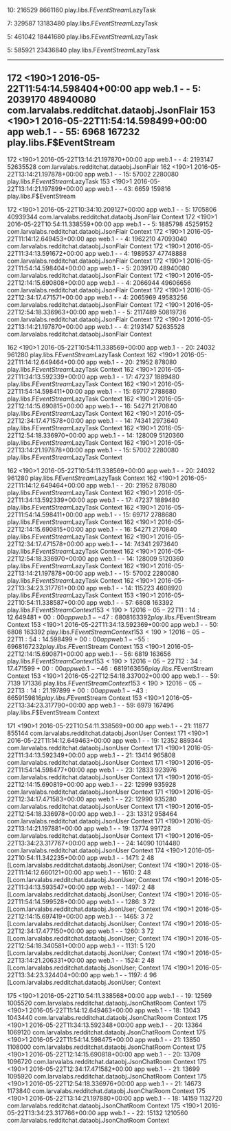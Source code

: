 10: 216529 8661160 play.libs.F$EventStream$LazyTask

7: 329587 13183480 play.libs.F$EventStream$LazyTask

5: 461042 18441680 play.libs.F$EventStream$LazyTask

5: 585921 23436840 play.libs.F$EventStream$LazyTask

---
172 <190>1 2016-05-22T11:54:14.598404+00:00 app web.1 - - 5: 2039170 48940080 com.larvalabs.redditchat.dataobj.JsonFlair
153 <190>1 2016-05-22T11:54:14.598499+00:00 app web.1 - - 55: 6968 167232 play.libs.F$EventStream
---
172 <190>1 2016-05-22T13:14:21.197870+00:00 app web.1 - - 4: 2193147 52635528 com.larvalabs.redditchat.dataobj.JsonFlair
162 <190>1 2016-05-22T13:14:21.197878+00:00 app web.1 - - 15: 57002 2280080 play.libs.F$EventStream$LazyTask
153 <190>1 2016-05-22T13:14:21.197899+00:00 app web.1 - - 43: 6659 159816 play.libs.F$EventStream




172 <190>1 2016-05-22T10:34:10.209127+00:00 app web.1 - - 5: 1705806 40939344 com.larvalabs.redditchat.dataobj.JsonFlair Context
172 <190>1 2016-05-22T10:54:11.338559+00:00 app web.1 - - 5: 1885798 45259152 com.larvalabs.redditchat.dataobj.JsonFlair Context
172 <190>1 2016-05-22T11:14:12.649453+00:00 app web.1 - - 4: 1962210 47093040 com.larvalabs.redditchat.dataobj.JsonFlair Context
172 <190>1 2016-05-22T11:34:13.591672+00:00 app web.1 - - 4: 1989537 47748888 com.larvalabs.redditchat.dataobj.JsonFlair Context
172 <190>1 2016-05-22T11:54:14.598404+00:00 app web.1 - - 5: 2039170 48940080 com.larvalabs.redditchat.dataobj.JsonFlair Context
172 <190>1 2016-05-22T12:14:15.690808+00:00 app web.1 - - 4: 2066944 49606656 com.larvalabs.redditchat.dataobj.JsonFlair Context
172 <190>1 2016-05-22T12:34:17.471571+00:00 app web.1 - - 4: 2065969 49583256 com.larvalabs.redditchat.dataobj.JsonFlair Context
172 <190>1 2016-05-22T12:54:18.336963+00:00 app web.1 - - 5: 2117489 50819736 com.larvalabs.redditchat.dataobj.JsonFlair Context
172 <190>1 2016-05-22T13:14:21.197870+00:00 app web.1 - - 4: 2193147 52635528 com.larvalabs.redditchat.dataobj.JsonFlair Context

162 <190>1 2016-05-22T10:54:11.338569+00:00 app web.1 - - 20: 24032 961280 play.libs.F$EventStream$LazyTask Context
162 <190>1 2016-05-22T11:14:12.649464+00:00 app web.1 - - 20: 21952 878080 play.libs.F$EventStream$LazyTask Context
162 <190>1 2016-05-22T11:34:13.592339+00:00 app web.1 - - 17: 47237 1889480 play.libs.F$EventStream$LazyTask Context
162 <190>1 2016-05-22T11:54:14.598411+00:00 app web.1 - - 15: 69717 2788680 play.libs.F$EventStream$LazyTask Context
162 <190>1 2016-05-22T12:14:15.690815+00:00 app web.1 - - 16: 54271 2170840 play.libs.F$EventStream$LazyTask Context
162 <190>1 2016-05-22T12:34:17.471578+00:00 app web.1 - - 14: 74341 2973640 play.libs.F$EventStream$LazyTask Context
162 <190>1 2016-05-22T12:54:18.336970+00:00 app web.1 - - 14: 128009 5120360 play.libs.F$EventStream$LazyTask Context
162 <190>1 2016-05-22T13:14:21.197878+00:00 app web.1 - - 15: 57002 2280080 play.libs.F$EventStream$LazyTask Context

162 <190>1 2016-05-22T10:54:11.338569+00:00 app web.1 - - 20: 24032 961280 play.libs.F$EventStream$LazyTask Context
162 <190>1 2016-05-22T11:14:12.649464+00:00 app web.1 - - 20: 21952 878080 play.libs.F$EventStream$LazyTask Context
162 <190>1 2016-05-22T11:34:13.592339+00:00 app web.1 - - 17: 47237 1889480 play.libs.F$EventStream$LazyTask Context
162 <190>1 2016-05-22T11:54:14.598411+00:00 app web.1 - - 15: 69717 2788680 play.libs.F$EventStream$LazyTask Context
162 <190>1 2016-05-22T12:14:15.690815+00:00 app web.1 - - 16: 54271 2170840 play.libs.F$EventStream$LazyTask Context
162 <190>1 2016-05-22T12:34:17.471578+00:00 app web.1 - - 14: 74341 2973640 play.libs.F$EventStream$LazyTask Context
162 <190>1 2016-05-22T12:54:18.336970+00:00 app web.1 - - 14: 128009 5120360 play.libs.F$EventStream$LazyTask Context
162 <190>1 2016-05-22T13:14:21.197878+00:00 app web.1 - - 15: 57002 2280080 play.libs.F$EventStream$LazyTask Context
162 <190>1 2016-05-22T13:34:23.317761+00:00 app web.1 - - 14: 115223 4608920 play.libs.F$EventStream$LazyTask Context
153 <190>1 2016-05-22T10:54:11.338587+00:00 app web.1 - - 57: 6808 163392 play.libs.F$EventStream Context
153 <190>1 2016-05-22T11:14:12.649481+00:00 app web.1 - - 47: 6808 163392 play.libs.F$EventStream Context
153 <190>1 2016-05-22T11:34:13.592369+00:00 app web.1 - - 50: 6808 163392 play.libs.F$EventStream Context
153 <190>1 2016-05-22T11:54:14.598499+00:00 app web.1 - - 55: 6968 167232 play.libs.F$EventStream Context
153 <190>1 2016-05-22T12:14:15.690871+00:00 app web.1 - - 56: 6819 163656 play.libs.F$EventStream Context
153 <190>1 2016-05-22T12:34:17.471599+00:00 app web.1 - - 46: 6819 163656 play.libs.F$EventStream Context
153 <190>1 2016-05-22T12:54:18.337002+00:00 app web.1 - - 59: 7139 171336 play.libs.F$EventStream Context
153 <190>1 2016-05-22T13:14:21.197899+00:00 app web.1 - - 43: 6659 159816 play.libs.F$EventStream Context
153 <190>1 2016-05-22T13:34:23.317790+00:00 app web.1 - - 59: 6979 167496 play.libs.F$EventStream Context

171 <190>1 2016-05-22T10:54:11.338569+00:00 app web.1 - - 21: 11877 855144 com.larvalabs.redditchat.dataobj.JsonUser Context
171 <190>1 2016-05-22T11:14:12.649463+00:00 app web.1 - - 19: 12352 889344 com.larvalabs.redditchat.dataobj.JsonUser Context
171 <190>1 2016-05-22T11:34:13.592349+00:00 app web.1 - - 21: 13414 965808 com.larvalabs.redditchat.dataobj.JsonUser Context
171 <190>1 2016-05-22T11:54:14.598477+00:00 app web.1 - - 23: 12833 923976 com.larvalabs.redditchat.dataobj.JsonUser Context
171 <190>1 2016-05-22T12:14:15.690819+00:00 app web.1 - - 22: 12999 935928 com.larvalabs.redditchat.dataobj.JsonUser Context
171 <190>1 2016-05-22T12:34:17.471583+00:00 app web.1 - - 22: 12990 935280 com.larvalabs.redditchat.dataobj.JsonUser Context
171 <190>1 2016-05-22T12:54:18.336978+00:00 app web.1 - - 23: 13312 958464 com.larvalabs.redditchat.dataobj.JsonUser Context
171 <190>1 2016-05-22T13:14:21.197881+00:00 app web.1 - - 19: 13774 991728 com.larvalabs.redditchat.dataobj.JsonUser Context
171 <190>1 2016-05-22T13:34:23.317767+00:00 app web.1 - - 24: 14090 1014480 com.larvalabs.redditchat.dataobj.JsonUser Context
174 <190>1 2016-05-22T10:54:11.342235+00:00 app web.1 - - 1471: 2 48 [Lcom.larvalabs.redditchat.dataobj.JsonUser; Context
174 <190>1 2016-05-22T11:14:12.660121+00:00 app web.1 - - 1610: 2 48 [Lcom.larvalabs.redditchat.dataobj.JsonUser; Context
174 <190>1 2016-05-22T11:34:13.593547+00:00 app web.1 - - 1497: 2 48 [Lcom.larvalabs.redditchat.dataobj.JsonUser; Context
174 <190>1 2016-05-22T11:54:14.599528+00:00 app web.1 - - 1286: 3 72 [Lcom.larvalabs.redditchat.dataobj.JsonUser; Context
174 <190>1 2016-05-22T12:14:15.697419+00:00 app web.1 - - 1465: 3 72 [Lcom.larvalabs.redditchat.dataobj.JsonUser; Context
174 <190>1 2016-05-22T12:34:17.477150+00:00 app web.1 - - 1260: 3 72 [Lcom.larvalabs.redditchat.dataobj.JsonUser; Context
174 <190>1 2016-05-22T12:54:18.340581+00:00 app web.1 - - 1131: 5 120 [Lcom.larvalabs.redditchat.dataobj.JsonUser; Context
174 <190>1 2016-05-22T13:14:21.206331+00:00 app web.1 - - 1524: 2 48 [Lcom.larvalabs.redditchat.dataobj.JsonUser; Context
174 <190>1 2016-05-22T13:34:23.324404+00:00 app web.1 - - 1197: 4 96 [Lcom.larvalabs.redditchat.dataobj.JsonUser; Context

175 <190>1 2016-05-22T10:54:11.338568+00:00 app web.1 - - 19: 12569 1005520 com.larvalabs.redditchat.dataobj.JsonChatRoom Context
175 <190>1 2016-05-22T11:14:12.649463+00:00 app web.1 - - 18: 13043 1043440 com.larvalabs.redditchat.dataobj.JsonChatRoom Context
175 <190>1 2016-05-22T11:34:13.592348+00:00 app web.1 - - 20: 13364 1069120 com.larvalabs.redditchat.dataobj.JsonChatRoom Context
175 <190>1 2016-05-22T11:54:14.598475+00:00 app web.1 - - 21: 13850 1108000 com.larvalabs.redditchat.dataobj.JsonChatRoom Context
175 <190>1 2016-05-22T12:14:15.690818+00:00 app web.1 - - 20: 13709 1096720 com.larvalabs.redditchat.dataobj.JsonChatRoom Context
175 <190>1 2016-05-22T12:34:17.471582+00:00 app web.1 - - 21: 13699 1095920 com.larvalabs.redditchat.dataobj.JsonChatRoom Context
175 <190>1 2016-05-22T12:54:18.336976+00:00 app web.1 - - 21: 14673 1173840 com.larvalabs.redditchat.dataobj.JsonChatRoom Context
175 <190>1 2016-05-22T13:14:21.197880+00:00 app web.1 - - 18: 14159 1132720 com.larvalabs.redditchat.dataobj.JsonChatRoom Context
175 <190>1 2016-05-22T13:34:23.317766+00:00 app web.1 - - 22: 15132 1210560 com.larvalabs.redditchat.dataobj.JsonChatRoom Context